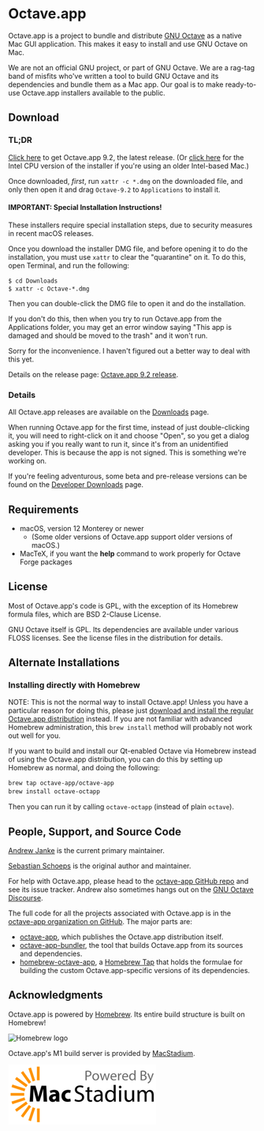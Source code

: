# Octave.app

Octave.app is a project to bundle and distribute [GNU Octave](https://www.gnu.org/software/octave/) as a native Mac GUI application. This makes it easy to install and use GNU Octave on Mac.

We are not an official GNU project, or part of GNU Octave. We are a rag-tag band of misfits who've written a tool to build GNU Octave and its dependencies and bundle them as a Mac app. Our goal is to make ready-to-use Octave.app installers available to the public.

## Download

### TL;DR

[Click here](https://github.com/octave-app/octave-app/releases/download/v9.2/Octave-9.2.dmg) to get Octave.app 9.2, the latest release. (Or [click here](https://github.com/octave-app/octave-app/releases/download/v9.2/Octave-9.2-Intel.dmg) for the Intel CPU version of the installer if you're using an older Intel-based Mac.)

Once downloaded, *first*, run `xattr -c *.dmg` on the downloaded file, and only then open it and drag `Octave-9.2` to `Applications` to install it.

#### IMPORTANT: Special Installation Instructions!

These installers require special installation steps, due to security measures in recent macOS releases.

Once you download the installer DMG file, and before opening it to do the installation, you must use `xattr` to clear the "quarantine" on it. To do this, open Terminal, and run the following:

```text
$ cd Downloads
$ xattr -c Octave-*.dmg
```

Then you can double-click the DMG file to open it and do the installation.

If you don't do this, then when you try to run Octave.app from the Applications folder, you may get an error window saying "This app is damaged and should be moved to the trash" and it won't run.

Sorry for the inconvenience. I haven't figured out a better way to deal with this yet.

Details on the release page: [Octave.app 9.2 release](https://github.com/octave-app/octave-app/releases/tag/v9.2).

### Details

All Octave.app releases are available on the [Downloads](/Download.html) page.

When running Octave.app for the first time, instead of just double-clicking it, you will need to right-click on it and choose "Open", so you get a dialog asking you if you really want to run it, since it's from an unidentified developer. This is because the app is not signed. This is something we're working on.

If you're feeling adventurous, some beta and pre-release versions can be found on the [Developer Downloads](/Developer-Downloads.html) page.

## Requirements

* macOS, version 12 Monterey or newer
  * (Some older versions of Octave.app support older versions of macOS.)
* MacTeX, if you want the **help** command to work properly for Octave Forge packages

## License

Most of Octave.app's code is GPL, with the exception of its Homebrew formula files, which are BSD 2-Clause License.

GNU Octave itself is GPL. Its dependencies are available under various FLOSS licenses. See the license files in the distribution for details.

## Alternate Installations

### Installing directly with Homebrew

NOTE: This is not the normal way to install Octave.app! Unless you have a particular reason for doing this, please just [download and install the regular Octave.app distribution](/Download.html) instead. If you are not familiar with advanced Homebrew administration, this `brew install` method will probably not work out well for you.

If you want to build and install our Qt-enabled Octave via Homebrew instead of using the Octave.app distribution, you can do this by setting up Homebrew as normal, and doing the following:

```bash
brew tap octave-app/octave-app
brew install octave-octapp
```

Then you can run it by calling `octave-octapp` (instead of plain `octave`).

## People, Support, and Source Code

[Andrew Janke](https://apjanke.net) is the current primary maintainer.

[Sebastian Schoeps](https://github.com/schoeps) is the original author and maintainer.

For help with Octave.app, please head to the [octave-app GitHub repo](https://github.com/octave-app/octave-app) and see its issue tracker. Andrew also sometimes hangs out on the [GNU Octave Discourse](https://octave.discourse.group/).

The full code for all the projects associated with Octave.app is in the [octave-app organization on GitHub](https://github.com/octave-app). The major parts are:

* [octave-app](https://github.com/octave-app/octave-app), which publishes the Octave.app distribution itself.
* [octave-app-bundler](https://github.com/octave-app/octave-app-bundler), the tool that builds Octave.app from its sources and dependencies.
* [homebrew-octave-app](https://github.com/octave-app/homebrew-octave-app), a [Homebrew Tap](https://docs.brew.sh/Taps) that holds the formulae for building the custom Octave.app-specific versions of its dependencies.

## Acknowledgments

Octave.app is powered by [Homebrew](https://brew.sh). Its entire build structure is built on Homebrew!

![Homebrew logo](images/homebrew-128x128.png)

Octave.app's M1 build server is provided by [MacStadium](https://www.macstadium.com/).

![MacStadium Developer Logo](images/MacStadium-developerlogo-abitsmaller.png)
